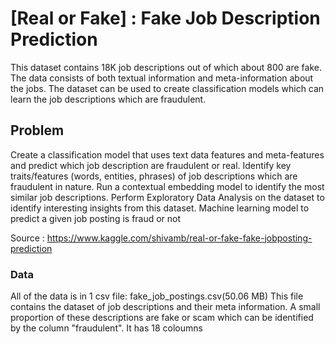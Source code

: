 # [Real or Fake] : Fake Job Description Prediction
This dataset contains 18K job descriptions out of which about 800 are fake. The data consists of both textual information and meta-information about the jobs. The dataset can be used to create classification models which can learn the job descriptions which are fraudulent.

<h2> Problem </h2>

Create a classification model that uses text data features and meta-features and predict which job description are fraudulent or real.
Identify key traits/features (words, entities, phrases) of job descriptions which are fraudulent in nature.
Run a contextual embedding model to identify the most similar job descriptions.
Perform Exploratory Data Analysis on the dataset to identify interesting insights from this dataset.
Machine learning model to predict a given job posting is fraud or not

Source : https://www.kaggle.com/shivamb/real-or-fake-fake-jobposting-prediction


<h3> Data </h3>

All of the data is in 1 csv file: fake_job_postings.csv(50.06 MB)
This file contains the dataset of job descriptions and their meta information. A small proportion of these descriptions are fake or scam which can be identified by the column "fraudulent". It has 18 coloumns

